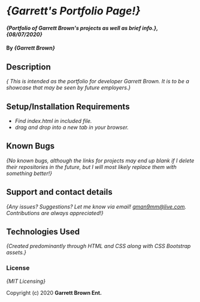 # _{Garrett's Portfolio Page!}_

#### _{Portfolio of Garrett Brown's projects as well as brief info.}, {08/07/2020}_

#### By _**{Garrett Brown}**_

## Description

_{ This is intended as the portfolio for developer Garrett Brown. It is to be a showcase that may be seen by future employers.}_

## Setup/Installation Requirements

* _Find index.html in included file._
* _drag and drop into a new tab in your browser._

## Known Bugs

_{No known bugs, although the links for projects may end up blank if I delete their repositories in the future, but I will most likely replace them with something better!}_

## Support and contact details

_{Any issues? Suggestions? Let me know via email! gman9mm@live.com. Contributions are always appreciated!}_

## Technologies Used

_{Created predominantly through HTML and CSS along with CSS Bootstrap assets.}_

### License

*{MIT Licensing}*

Copyright (c) 2020 **Garrett Brown Ent.**